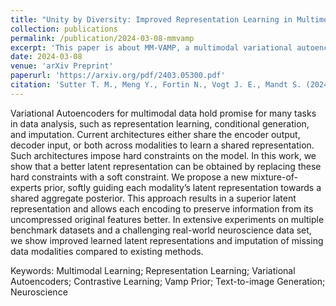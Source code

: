 ```yaml
---
title: "Unity by Diversity: Improved Representation Learning in Multimodal VAEs"
collection: publications
permalink: /publication/2024-03-08-mmvamp
excerpt: 'This paper is about MM-VAMP, a multimodal variational autoencoder that allows latent representation sharing, obtained by a mixture-of-experts prior with a soft constraint, inspired by the Jensen-Shannon Divergence in contrastive learning, that is great at downstream tasks in representation learning and missing modality imputation, in both simulation study and a real world neuron activity datasets.'
date: 2024-03-08
venue: 'arXiv Preprint'
paperurl: 'https://arxiv.org/pdf/2403.05300.pdf'
citation: 'Sutter T. M., Meng Y., Fortin N., Vogt J. E., Mandt S. (2024). &quot;Unity by Diversity: Improved Representation Learning in Multimodal VAEs&quot; <i>arXiv Preprint</i> arXiv: 2403.05300, 2024.'
---
```


Variational Autoencoders for multimodal data hold promise for many tasks in data analysis, such as representation learning, conditional generation, and imputation. Current architectures either share the encoder output, decoder input, or both across modalities to learn a shared representation. Such architectures impose hard constraints on the model. In this work, we show that a better latent representation can be obtained by replacing these hard constraints with a soft constraint. We propose a new mixture-of-experts prior, softly guiding each modality’s latent representation towards a shared aggregate posterior. This approach results in a superior latent representation and allows each encoding to preserve information from its uncompressed original features better. In extensive experiments on multiple benchmark datasets and a challenging real-world neuroscience data set, we show improved learned latent representations and imputation of missing data modalities compared to existing methods.

Keywords: Multimodal Learning; Representation Learning; Variational Autoencoders; Contrastive Learning; Vamp Prior; Text-to-image Generation; Neuroscience
